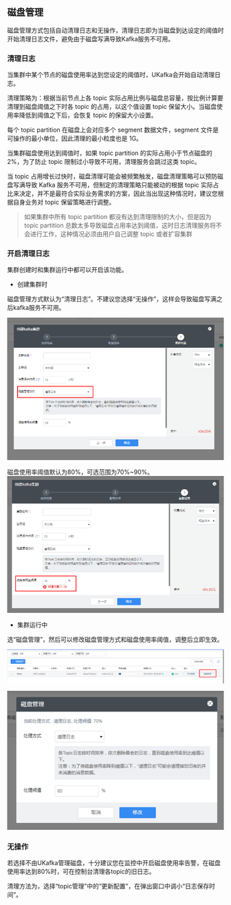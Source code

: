 ## 磁盘管理

磁盘管理方式包括自动清理日志和无操作，清理日志即为当磁盘到达设定的阈值时开始清理日志文件，避免由于磁盘写满导致Kafka服务不可用。

### 清理日志

当集群中某个节点的磁盘使用率达到您设定的阈值时，UKafka会开始自动清理日志。

清理策略为：根据当前节点上各 topic 实际占用比例与磁盘总容量，按比例计算要清理到磁盘阈值之下时各 topic 的占用，以这个值设置 topic 保留大小。当磁盘使用率降低到阈值之下后，会恢复 topic 的保留大小设置。

每个 topic partition 在磁盘上会对应多个 segment 数据文件，segment 文件是可操作的最小单位，因此清理的最小粒度也是 1G。

当集群磁盘使用达到阈值时，如果 topic partition 的实际占用小于节点磁盘的 2%，为了防止 topic 限制过小导致不可用，清理服务会跳过这类 topic。

当 topic 占用增长过快时，磁盘清理可能会被频繁触发，磁盘清理策略可以预防磁盘写满导致 Kafka 服务不可用，但制定的清理策略只能被动的根据 topic 实际占比来决定，并不是最符合实际业务需求的方案，因此当出现这种情况时，建议您根据自身业务对 topic 保留策略进行调整。

> 如果集群中所有 topic partition 都没有达到清理限制的大小，但是因为 topic partition 总数太多导致磁盘占用率达到阈值，这时日志清理服务将不会进行工作，这种情况必须由用户自己调整 topic 或者扩容集群

### 开启清理日志

集群创建时和集群运行中都可以开启该功能。

- 创建集群时

磁盘管理方式默认为“清理日志”。不建议您选择“无操作”，这样会导致磁盘写满之后kafka服务不可用。

![](/images/common/disk_manager_create.png)

磁盘使用率阈值默认为80%，可选范围为70%\~90%。
![](/images/common/disk_threshold_create.png)

- 集群运行中

选“磁盘管理”，然后可以修改磁盘管理方式和磁盘使用率阈值，调整后立即生效。

![](/images/common/disk_manager_running.png)

![](/images/common/disk_mger_running_pop.png)

### 无操作

若选择不由UKafka管理磁盘，十分建议您在监控中开启磁盘使用率告警，在磁盘使用率达到80%时，可在控制台清理各topic的旧日志。

清理方法为，选择“topic管理”中的“更新配置”，在弹出窗口中调小“日志保存时间”。
